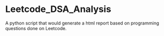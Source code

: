 # Leetcode_DSA_Analysis
A python script that would generate a html report based on programming questions done on Leetcode. 
